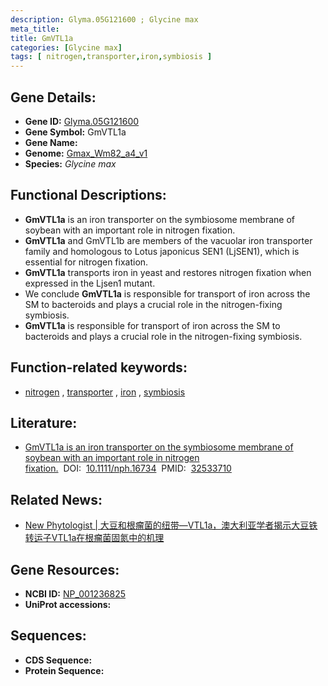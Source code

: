 ```yaml
---
description: Glyma.05G121600 ; Glycine max
meta_title:
title: GmVTL1a
categories: [Glycine max]
tags: [ nitrogen,transporter,iron,symbiosis ]
---
```


## Gene Details:
- **Gene ID:**	[Glyma.05G121600](https://ensembl.gramene.org/Triticum_aestivum/Gene/Summary?g=Glyma.05G121600)
- **Gene Symbol:** GmVTL1a
- **Gene Name:** 
- **Genome:** [Gmax_Wm82_a4_v1](https://phytozome-next.jgi.doe.gov/info/Gmax_Wm82_a4_v1)
- **Species:** *Glycine max*

## Functional Descriptions:
   - **GmVTL1a** is an iron transporter on the symbiosome membrane of soybean with an important role in nitrogen fixation.
   - **GmVTL1a** and GmVTL1b are members of the vacuolar iron transporter family and homologous to Lotus japonicus SEN1 (LjSEN1), which is essential for nitrogen fixation.
   - **GmVTL1a** transports iron in yeast and restores nitrogen fixation when expressed in the Ljsen1 mutant.
   - We conclude **GmVTL1a** is responsible for transport of iron across the SM to bacteroids and plays a crucial role in the nitrogen-fixing symbiosis.
   - **GmVTL1a** is responsible for transport of iron across the SM to bacteroids and plays a crucial role in the nitrogen-fixing symbiosis.

## Function-related keywords:
   - [nitrogen](/tags/nitrogen/)&nbsp;,&nbsp;[transporter](/tags/transporter/)&nbsp;,&nbsp;[iron](/tags/iron/)&nbsp;,&nbsp;[symbiosis](/tags/symbiosis/)

## Literature:
   - [GmVTL1a is an iron transporter on the symbiosome membrane of soybean with an important role in nitrogen fixation.]( https://nph.onlinelibrary.wiley.com/doi/10.1111/nph.16734)&nbsp;&nbsp;DOI:&nbsp;&nbsp;[10.1111/nph.16734](https://nph.onlinelibrary.wiley.com/doi/10.1111/nph.16734)&nbsp;&nbsp;PMID:&nbsp;&nbsp;[32533710](https://pubmed.ncbi.nlm.nih.gov/32533710/)

## Related News:
   - [New Phytologist | 大豆和根瘤菌的纽带—VTL1a，澳大利亚学者揭示大豆铁转运子VTL1a在根瘤菌固氮中的机理](https://mp.weixin.qq.com/s?__biz=Mzg3MDEwNDEyMg==&mid=2247492502&idx=2&sn=6729d5ac67fbfcf3c9241826b533b8c6&chksm=ce904ec3f9e7c7d5a169aa855552a77acbef580b3939d4b76720e05ef12c20cefa4bfdc198c8&scene=27#wechat_redirect)

## Gene Resources:
- **NCBI ID:**  [NP_001236825](https://www.ncbi.nlm.nih.gov/gene/?term=NP_001236825)
- **UniProt accessions:** [](https://www.uniprot.org/uniprotkb//entry)



## Sequences:
- **CDS Sequence:**
- **Protein Sequence:**
